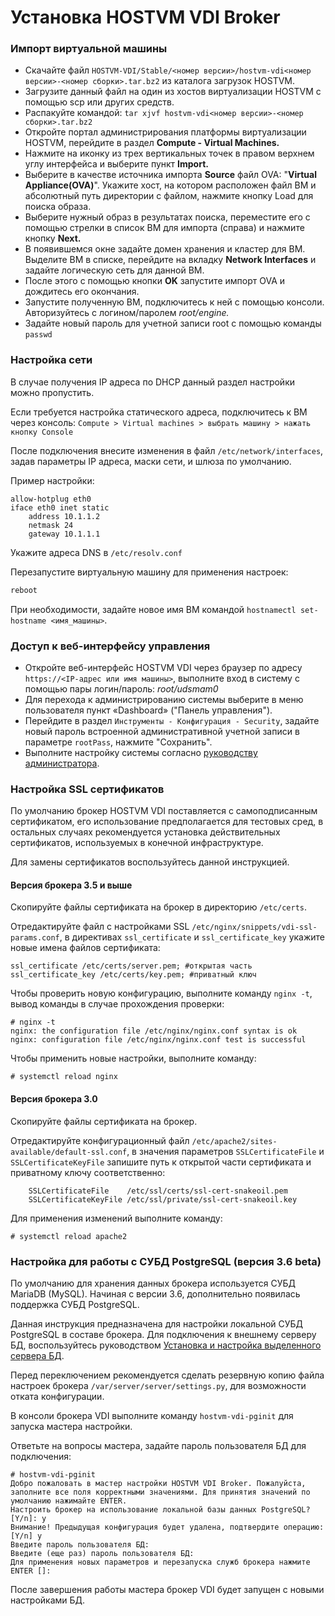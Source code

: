 # Установка HOSTVM VDI Broker

### Импорт виртуальной машины <a href="#import-vm" id="import-vm"></a>

* Скачайте файл `HOSTVM-VDI/Stable/<номер версии>/hostvm-vdi<номер версии>-<номер сборки>.tar.bz2` из каталога загрузок HOSTVM.
* Загрузите данный файл на один из хостов виртуализации HOSTVM с помощью scp или других средств.
* Распакуйте командой: `tar xjvf hostvm-vdi<номер версии>-<номер сборки>.tar.bz2`
* Откройте портал администрирования платформы виртуализации HOSTVM, перейдите в раздел **Compute - Virtual Machines.**
* Нажмите на иконку из трех вертикальных точек в правом верхнем углу интерфейса и выберите пункт **Import.**
* Выберите в качестве источника импорта **Source** файл OVA: "**Virtual Appliance(OVA)**". Укажите хост, на котором расположен файл ВМ и абсолютный путь директории с файлом, нажмите кнопку Load для поиска образа.
* Выберите нужный образ в результатах поиска, переместите его с помощью стрелки в список ВМ для импорта (справа) и нажмите кнопку **Next.**
* В появившемся окне задайте домен хранения и кластер для ВМ. Выделите ВМ в списке, перейдите на вкладку **Network Interfaces** и задайте логическую сеть для данной ВМ.
* После этого с помощью кнопки **OK** запустите импорт OVA и дождитесь его окончания.
* Запустите полученную ВМ, подключитесь к ней с помощью консоли. Авторизуйтесь с логином/паролем _root/engine._
* Задайте новый пароль для учетной записи root с помощью команды `passwd`

### Настройка сети <a href="#network-config" id="network-config"></a>

В случае получения IP адреса по DHCP данный раздел настройки можно пропустить.

Если требуется настройка статического адреса, подключитесь к ВМ через консоль: `Compute > Virtual machines > выбрать машину > нажать кнопку Console`

После подключения внесите изменения в файл `/etc/network/interfaces`, задав параметры IP адреса, маски сети, и шлюза по умолчанию.

Пример настройки:

```
allow-hotplug eth0
iface eth0 inet static
    address 10.1.1.2
    netmask 24
    gateway 10.1.1.1
```

Укажите адреса DNS в `/etc/resolv.conf`

Перезапустите виртуальную машину для применения настроек:

```bash
reboot
```

При необходимости, задайте новое имя ВМ командой `hostnamectl set-hostname <имя_машины>`.

### Доступ к веб-интерфейсу управления <a href="#accessing-web-interface" id="accessing-web-interface"></a>

* Откройте веб-интерфейс HOSTVM VDI через браузер по адресу `https://<IP-адрес или имя машины>`, выполните вход в систему с помощью пары логин/пароль: _root/udsmam0_
* Для перехода к администрированию системы выберите в меню пользователя пункт «Dashboard» ("Панель управления").
* Перейдите в раздел `Инструменты - Конфигурация - Security`, задайте новый пароль встроенной административной учетной записи в параметре `rootPass`, нажмите "Сохранить".
* Выполните настройку системы согласно [руководству администратора](../hostvm-vdi-admin-guide/).

### Настройка SSL сертификатов <a href="#ssl-certificates" id="ssl-certificates"></a>

По умолчанию брокер HOSTVM VDI поставляется с самоподписанным сертификатом, его использование предполагается для тестовых сред, в остальных случаях рекомендуется установка действительных сертификатов, используемых в конечной инфраструктуре.

Для замены сертификатов воспользуйтесь данной инструкцией.

#### Версия брокера 3.5 и выше <a href="#ssl-certificates-35" id="ssl-certificates-35"></a>

Скопируйте файлы сертификата на брокер в директорию `/etc/certs`.

Отредактируйте файл с настройками SSL `/etc/nginx/snippets/vdi-ssl-params.conf`, в директивах `ssl_certificate` и `ssl_certificate_key` укажите новые имена файлов сертификата:

```
ssl_certificate /etc/certs/server.pem; #открытая часть
ssl_certificate_key /etc/certs/key.pem; #приватный ключ
```

Чтобы проверить новую конфигурацию, выполните команду `nginx -t`, вывод команды в случае прохождения проверки:

```shell-session
# nginx -t
nginx: the configuration file /etc/nginx/nginx.conf syntax is ok
nginx: configuration file /etc/nginx/nginx.conf test is successful
```

Чтобы применить новые настройки, выполните команду:

```shell-session
# systemctl reload nginx
```

#### Версия брокера 3.0 <a href="#ssl-certificates-30" id="ssl-certificates-30"></a>

Скопируйте файлы сертификата на брокер.

Отредактируйте конфигурационный файл `/etc/apache2/sites-available/default-ssl.conf`, в значения параметров `SSLCertificateFile` и `SSLCertificateKeyFile` запишите путь к открытой части сертификата и приватному ключу соответственно:

```
    SSLCertificateFile    /etc/ssl/certs/ssl-cert-snakeoil.pem
    SSLCertificateKeyFile /etc/ssl/private/ssl-cert-snakeoil.key
```

Для применения изменений выполните команду:

```shell-session
# systemctl reload apache2
```

### Настройка для работы с СУБД PostgreSQL (версия 3.6 beta)

По умолчанию для хранения данных брокера используется СУБД MariaDB (MySQL). Начиная с версии 3.6, дополнительно появилась поддержка СУБД PostgreSQL.

Данная инструкция предназначена для настройки локальной СУБД PostgreSQL в составе брокера. Для подключения к внешнему серверу БД, воспользуйтесь руководством [Установка и настройка выделенного сервера БД](vdi-db/).

Перед переключением рекомендуется сделать резервную копию файла настроек брокера `/var/server/server/settings.py`, для возможности отката конфигурации.

В консоли брокера VDI выполните команду `hostvm-vdi-pginit` для запуска мастера настройки.

Ответьте на вопросы мастера, задайте пароль пользователя БД для подключения:

```shell-session
# hostvm-vdi-pginit
Добро пожаловать в мастер настройки HOSTVM VDI Broker. Пожалуйста, заполните все поля корректными значениями. Для принятия значений по умолчанию нажимайте ENTER.
Настроить брокер на использование локальной базы данных PostgreSQL? [Y/n]: y
Внимание! Предыдущая конфигурация будет удалена, подтвердите операцию: [Y/n] y
Введите пароль пользователя БД: 
Введите (еще раз) пароль пользователя БД: 
Для применения новых параметров и перезапуска служб брокера нажмите ENTER []: 
```

После завершения работы мастера брокер VDI будет запущен с новыми настройками БД.
